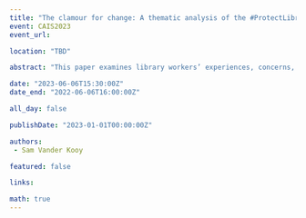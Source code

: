 ```yaml
---
title: "The clamour for change: A thematic analysis of the #ProtectLibraryWorkers movement"
event: CAIS2023
event_url: 

location: "TBD"

abstract: "This paper examines library workers’ experiences, concerns, and self-described needs through the #ProtectLibraryWorkers movement to establish what kinds of supports library workers need most to successfully handle community-wide crises. Utilizing thematic content analysis methodology, 600 randomly selected tweets from the first two years of the movement were analyzed, resulting in the emergence of eight primary themes and 30 sub-themes. Among these findings is a clear and present need for library researchers to reconsider the types of questions they are asking when it comes to investigating how library workers are impacted by crises."

date: "2023-06-06T15:30:00Z"
date_end: "2022-06-06T16:00:00Z"

all_day: false

publishDate: "2023-01-01T00:00:00Z"

authors:
 - Sam Vander Kooy

featured: false

links:

math: true
---
```


